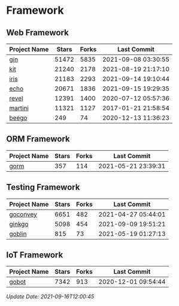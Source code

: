 # Framework

## Web Framework
| Project Name | Stars | Forks | Last Commit |
| ------------ | ----- | ----- | ----------- |
| [gin](https://github.com/gin-gonic/gin) | 51472 | 5835 | 2021-09-08 03:30:55 |
| [kit](https://github.com/go-kit/kit) | 21240 | 2178 | 2021-08-19 21:17:10 |
| [iris](https://github.com/kataras/iris) | 21183 | 2293 | 2021-09-14 19:10:44 |
| [echo](https://github.com/labstack/echo) | 20671 | 1836 | 2021-09-15 19:29:35 |
| [revel](https://github.com/revel/revel) | 12391 | 1400 | 2020-07-12 05:57:36 |
| [martini](https://github.com/go-martini/martini) | 11321 | 1127 | 2017-01-21 21:58:54 |
| [beego](https://github.com/astaxie/beego) | 249 | 74 | 2020-12-13 11:36:23 |

## ORM Framework
| Project Name | Stars | Forks | Last Commit |
| ------------ | ----- | ----- | ----------- |
| [gorm](https://github.com/jinzhu/gorm) | 357 | 114 | 2021-05-21 23:39:31 |

## Testing Framework
| Project Name | Stars | Forks | Last Commit |
| ------------ | ----- | ----- | ----------- |
| [goconvey](https://github.com/smartystreets/goconvey) | 6651 | 482 | 2021-04-27 05:44:01 |
| [ginkgo](https://github.com/onsi/ginkgo) | 5098 | 454 | 2021-09-09 19:51:21 |
| [goblin](https://github.com/franela/goblin) | 815 | 73 | 2021-05-19 01:27:13 |

## IoT Framework
| Project Name | Stars | Forks | Last Commit |
| ------------ | ----- | ----- | ----------- |
| [gobot](https://github.com/hybridgroup/gobot) | 7342 | 913 | 2020-12-01 09:54:44 |

*Update Date: 2021-09-16T12:00:45*